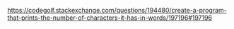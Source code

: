 https://codegolf.stackexchange.com/questions/194480/create-a-program-that-prints-the-number-of-characters-it-has-in-words/197196#197196